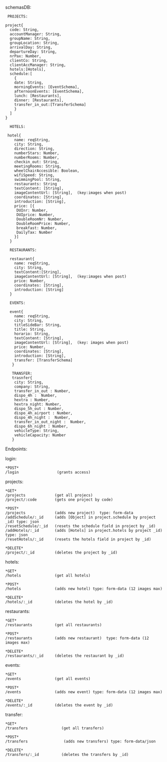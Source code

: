schemasDB:
~~~
 PROJECTS:
 
project{
  code: String,
  accountManager: String,
  groupName: String,
  groupLocation: String,
  arrivalDay: String,
  departureDay: String,
  nrPax: Number,
  clientCo: String,
  clientAccManager: String,
  hotels:[Hotels],
  schedule:[
    {
    date: String,
    morningEvents: [EventSchema],
    afternoonEvents: [EventSchema],
    lunch: [Restaurants],
    dinner: [Restaurants],
    transfer_in_out:[TransferSchema]
    }
  ]
}
~~~
~~~  
  HOTELS:
  
 hotel{ 
    name: reqString,
    city: String,
    direction: String,
    numberStars: Number,
    numberRooms: Number,
    checkin_out: String,
    meetingRooms: String,
    wheelChairAccesible: Boolean,
    wifiSpeed: String,
    swimmingPool: String,
    restaurants: String
    textContent: [String],
    imageContentUrl: [String],  (key:images when post)
    coordinates: [String],
    introduction: [String],
    price: [{
     DUInr: Number,
     DUIprice: Number,
     DoubleRoomNr: Number,
     DoubleRoomPrice: Number,
     breakfast: Number,
     DailyTax: Number
    }]
  }
~~~
~~~  
  RESTAURANTS:
  
  restaurant{
    name: reqString,
    city: String,
    textContent:[String],
    imageContentUrl: [String],  (key:images when post)
    price: Number,
    coordinates: [String],
    introduction: [String]
  }
~~~   
~~~  
  EVENTS:
  
  event{
    name: reqString,
    city: String,
    titleSideBar: String,
    title: String,
    horario: String,
    textContent: [String],
    imageContentUrl: [String],  (key: images when post)
    price: Number,
    coordinates: [String],
    introduction: [String],
    transfer: [TransferSchema]
   }
~~~ 
~~~ 
   TRANSFER:
   trasnfer{
    city: String,
    company: String,
    transfer_in_out : Number,
    dispo_4h :  Number,
    hextra : Number,
    hextra_night: Number,
    dispo_5h_out : Number,
    dispo_4h_airport : Number,
    dispo_4h_night :  Number,
    transfer_in_out_night :  Number,
    dispo_6h_night : Number,
    vehicleType: String,
    vehicleCapacity: Number
   }
~~~  
Endpoints:

login:
~~~   
*POST*
/login                 (grants access)
~~~  
  
  projects:

    *GET*
    /projects             (get all projecs) 
    /project/:code        (gets one project by code) 
    
    *POST*
    /projects             (adds new project)  type: form-data
    /addSchedule/:_id     (adds [Object] in project.schedule by project _id) type: json
    /resetSchedule/:_id   (resets the schedule field in project by _id) 
    /addHotels/:_id       (adds [Hotels] in project.hotels by project _id) type: json
    /resetHotels/:_id     (resets the hotels field in project by _id) 

    *DELETE*
    /project/:_id         (deletes the project by _id) 

  hotels:

    *GET*
    /hotels               (get all hotels) 

    *POST*
    /hotels               (adds new hotel) type: form-data (12 images max)

    *DELETE*
    /hotels/:_id          (deletes the hotel by _id)

  restaurants:

    *GET*
    /restaurants          (get all restaurants) 

    *POST*
    /restaurants          (adds new restaurant)  type: form-data (12 images max)

    *DELETE*
    /restaurants/:_id     (deletes the restaurant by _id) 

  events:

    *GET*
    /events               (get all events) 

    *POST*
    /events               (adds new event) type: form-data (12 images max)

    *DELETE*
    /events/:_id          (deletes the event by _id) 
    
   transfer:
   
    *GET*
    /transfers               (get all transfers) 

    *POST*
    /transfers                (adds new transfers) type: form-data/json

    *DELETE*
    /transfers/:_id          (deletes the transfers by _id) 
